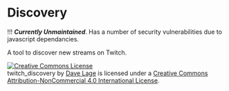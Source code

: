 # Discovery

!!! ***Currently Unmaintained***. Has a number of security vulnerabilities due to javascript dependancies. 

A tool to discover new streams on Twitch.

<a rel="license" href="http://creativecommons.org/licenses/by-nc/4.0/"><img alt="Creative Commons License" style="border-width:0" src="https://i.creativecommons.org/l/by-nc/4.0/80x15.png" /></a><br /><span xmlns:dct="http://purl.org/dc/terms/" property="dct:title">twitch_discovery</span> by <a xmlns:cc="http://creativecommons.org/ns#" href="https://github.com/rockerBOO" property="cc:attributionName" rel="cc:attributionURL">Dave Lage</a> is licensed under a <a rel="license" href="http://creativecommons.org/licenses/by-nc/4.0/">Creative Commons Attribution-NonCommercial 4.0 International License</a>.
